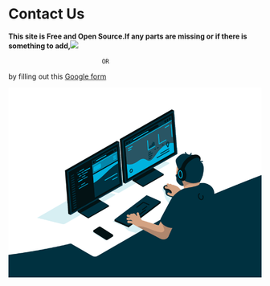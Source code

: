 # Contact Us

**This site is  Free and Open Source.If any parts are missing or if there is something to add,**[![](https://img.shields.io/badge/-Please%20go%20ahead%20and%20contribute%20on%20GitHub-cc0e74)](https://github.com/hasthamalp/LOCKALP/issues)

                              OR

by filling out this [Google form](https://forms.gle/yko9GK6XJmcbZDbW6)



![](.gitbook/assets/95602817-1680f900-0a73-11eb-967d-9e04b7ccb82c.gif)

